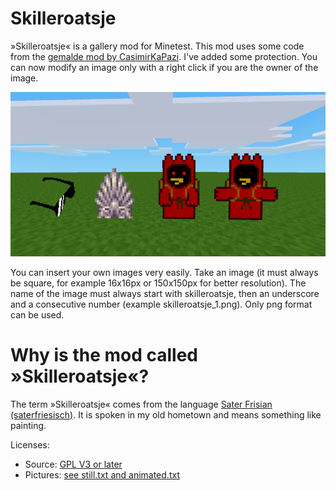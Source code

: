 # Skilleroatsje
»Skilleroatsje« is a gallery mod for Minetest. This mod uses some code from the [gemalde mod by CasimirKaPazi](https://github.com/CasimirKaPazi/gemalde).
I've added some protection. You can now modify an image only with a right click if you are the owner of the image.

![Presentation image of gallery mod](screenshot.png)

You can insert your own images very easily. Take an image (it must always be square, for example 16x16px or 150x150px for better resolution). The name of the image must always start with skilleroatsje, then an underscore and a consecutive number (example skilleroatsje_1.png). Only png format can be used.


# Why is the mod called »Skilleroatsje«?
The term »Skilleroatsje« comes from the language [Sater Frisian](https://en.wikipedia.org/wiki/Saterland_Frisians) [(saterfriesisch)](https://de.wikipedia.org/wiki/Saterfriesen). It is spoken in my old hometown and means something like painting.


Licenses:
- Source: [GPL V3 or later](LICENSE)
- Pictures: [see still.txt and animated.txt](textures/)
